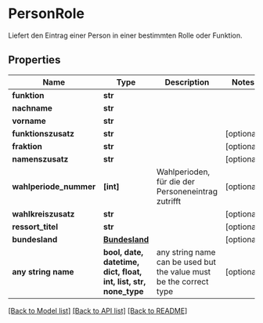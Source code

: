 # PersonRole

Liefert den Eintrag einer Person in einer bestimmten Rolle oder Funktion.

## Properties
Name | Type | Description | Notes
------------ | ------------- | ------------- | -------------
**funktion** | **str** |  | 
**nachname** | **str** |  | 
**vorname** | **str** |  | 
**funktionszusatz** | **str** |  | [optional] 
**fraktion** | **str** |  | [optional] 
**namenszusatz** | **str** |  | [optional] 
**wahlperiode_nummer** | **[int]** | Wahlperioden, für die der Personeneintrag zutrifft | [optional] 
**wahlkreiszusatz** | **str** |  | [optional] 
**ressort_titel** | **str** |  | [optional] 
**bundesland** | [**Bundesland**](Bundesland.md) |  | [optional] 
**any string name** | **bool, date, datetime, dict, float, int, list, str, none_type** | any string name can be used but the value must be the correct type | [optional]

[[Back to Model list]](../README.md#documentation-for-models) [[Back to API list]](../README.md#documentation-for-api-endpoints) [[Back to README]](../README.md)


